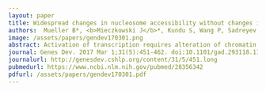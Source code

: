 ```yaml
---
layout: paper
title: Widespread changes in nucleosome accessibility without changes in nucleosome occupancy during a rapid transcriptional induction
authors:  Mueller B*, <b>Mieczkowski J</b>*, Kundu S, Wang P, Sadreyev R, Tolstorukov MY, Kingston RE
image: /assets/papers/gendev170301.png
abstract: Activation of transcription requires alteration of chromatin by complexes that increase the accessibility of nucleosomal DNA. Removing nucleosomes from regulatory sequences has been proposed to play a significant role in activation. Wetested whether changes in nucleosome occupancy occurred on the set of genes that is activated by the unfolded protein response (UPR). We observed no decrease in occupancy on most promoters, gene bodies, and enhancers. Instead, there was an increase in the accessibility of nucleosomes, as measured by micrococcal nuclease (MNase) digestion and ATAC-seq (assay for transposase-accessible chromatin [ATAC] using sequencing), that did not result fromremoval of the nucleosome. Thus, changes in nucleosome accessibility predominate over changes in nucleosome occupancy during rapid transcriptional induction during the UPR.
journal: Genes Dev. 2017 Mar 1;31(5):451-462. doi:10.1101/gad.293118.116
journalurl: http://genesdev.cshlp.org/content/31/5/451.long
pubmedurl: https://www.ncbi.nlm.nih.gov/pubmed/28356342
pdfurl: /assets/papers/gendev170301.pdf
---
```



